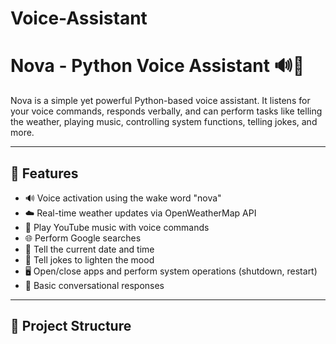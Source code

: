 # Voice-Assistant
# Nova - Python Voice Assistant 🔊🤖

Nova is a simple yet powerful Python-based voice assistant. It listens for your voice commands, responds verbally, and can perform tasks like telling the weather, playing music, controlling system functions, telling jokes, and more.

---

## 🚀 Features

- 🔊 Voice activation using the wake word "nova"
- ☁️ Real-time weather updates via OpenWeatherMap API
- 🎵 Play YouTube music with voice commands
- 🌐 Perform Google searches
- 📅 Tell the current date and time
- 🤣 Tell jokes to lighten the mood
- 🖥️ Open/close apps and perform system operations (shutdown, restart)
- 🧠 Basic conversational responses

---

## 📁 Project Structure
